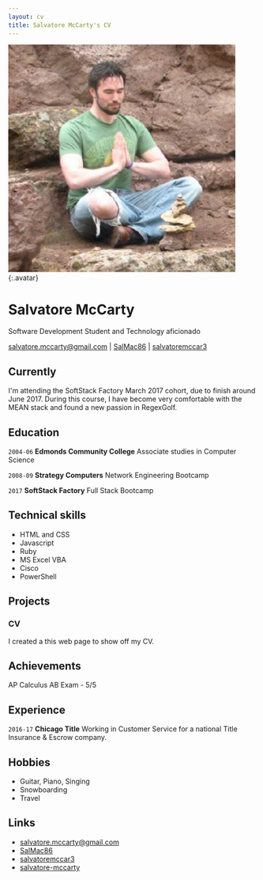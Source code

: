 ```yaml
---
layout: cv
title: Salvatore McCarty's CV
---
```


![Salvatore](./media/salmed.png){:.avatar}

# Salvatore McCarty
Software Development Student and Technology aficionado

<div id="webaddress">
<a href="mailto:">salvatore.mccarty@gmail.com</a>
|
<i class="fa fa-github"></i> <a href="http://github.com/SalMac86">SalMac86</a>
|
<i class="fa fa-twitter"></i> <a href="http://twitter.com/salvatoremccar3">salvatoremccar3</a>
</div>


## Currently

I'm attending the SoftStack Factory March 2017 cohort, due to finish around June 2017. During this course, I have become very comfortable with the MEAN stack and found a new passion in RegexGolf.

## Education

`2004-06`
__Edmonds Community College__ Associate studies in Computer Science

`2008-09`
__Strategy Computers__ Network Engineering Bootcamp

`2017`
__SoftStack Factory__ Full Stack Bootcamp

## Technical skills

* HTML and CSS
* Javascript
* Ruby
* MS Excel VBA
* Cisco
* PowerShell

## Projects

### CV

I created a this web page to show off my CV.  

## Achievements

AP Calculus AB Exam - 5/5

## Experience

`2016-17`
__Chicago Title__ 
 Working in Customer Service for a national Title Insurance & Escrow company.

## Hobbies

* Guitar, Piano, Singing
* Snowboarding 
* Travel

## Links

* <i class="fa fa-envelope"></i> <a href="mailto:">salvatore.mccarty@gmail.com</a><br />
* <i class="fa fa-github"></i> <a href="http://github.com/SalMac86">SalMac86</a><br />
* <i class="fa fa-twitter"></i> <a href="http://twitter.com/salvatoremccar3">salvatoremccar3</a><br />
* <i class="fa fa-stack-overflow"></i> <a href="https://stackoverflow.com/users/6126907/salvatore-mccarty">salvatore-mccarty</a>

